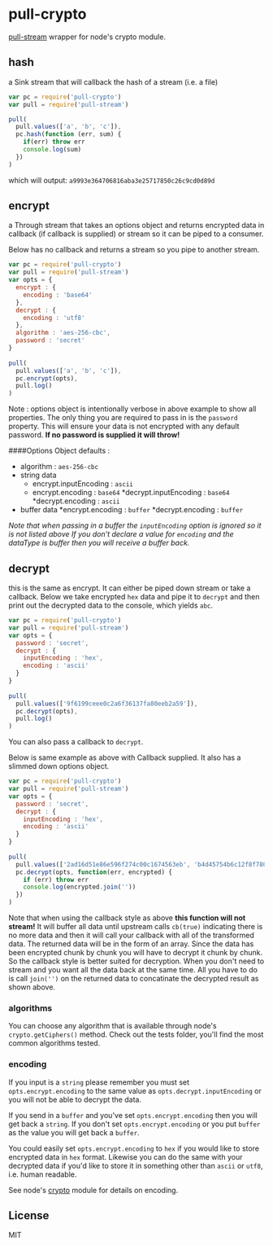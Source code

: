 # pull-crypto

[pull-stream](https://github.com/dominictarr/pull-stream)
wrapper for node's crypto module.

## hash

a Sink stream that will callback the hash of a stream (i.e. a file)

``` js
var pc = require('pull-crypto')
var pull = require('pull-stream')

pull(
  pull.values(['a', 'b', 'c']),
  pc.hash(function (err, sum) {
    if(err) throw err
    console.log(sum)
  })
)
```
which will output: `a9993e364706816aba3e25717850c26c9cd0d89d`

## encrypt

a Through stream that takes an options object and returns encrypted data in callback (if callback is supplied) or stream so it can be piped to a consumer.

Below has no callback and returns a stream so you pipe to another stream.

```js
var pc = require('pull-crypto')
var pull = require('pull-stream')
var opts = {
  encrypt : {
    encoding : 'base64'
  },
  decrypt : {
    encoding : 'utf8'
  },
  algorithm : 'aes-256-cbc',
  password : 'secret'
}
   
pull(
  pull.values(['a', 'b', 'c']),
  pc.encrypt(opts),
  pull.log()
)
```
Note : options object is intentionally verbose in above example to show all properties. The only thing you are required to pass in is the `password` property. This will ensure your data is not encrypted with any default password. **If no password is supplied it will throw!**

####Options Object defaults :
* algorithm : `aes-256-cbc`
* string data
  * encrypt.inputEncoding : `ascii`
  * encrypt.encoding : `base64`
  *decrypt.inputEncoding : `base64`
  *decrypt.encoding : `ascii`
* buffer data
  *encrypt.encoding : `buffer`
  *decrypt.encoding : `buffer`

_Note that when passing in a buffer the `inputEncoding` option is ignored so it is not listed above_
_If you don't declare a value for `encoding` and the dataType is buffer then you will receive a buffer back._

## decrypt

this is the same as encrypt. It can either be piped down stream or take a callback. Below we take encrypted `hex` data and pipe it to `decrypt` and then print out the decrypted data to the console, which yields `abc`.

```js
var pc = require('pull-crypto')
var pull = require('pull-stream')
var opts = {
  password : 'secret',
  decrypt : {
    inputEncoding : 'hex',
    encoding : 'ascii'
  }
}
   
pull(
  pull.values(['9f6199ceee0c2a6f36137fa80eeb2a59']),
  pc.decrypt(opts),
  pull.log()
)
```

You can also pass a callback to `decrypt`.

Below is same example as above with Callback supplied. It also has a slimmed down options object.

```js
var pc = require('pull-crypto')
var pull = require('pull-stream')
var opts = {
  password : 'secret',
  decrypt : {
    inputEncoding : 'hex',
    encoding : 'ascii'
  }
}
   
pull(
  pull.values(['2ad16d51e86e596f274c00c1674563eb', 'b4d45754b6c12f8f780b8245cefa3b60', 'eba7bdc73915a45cbd7e45b0b2dd2d29']),
  pc.decrypt(opts, function(err, encrypted) {
    if (err) throw err
    console.log(encrypted.join(''))
  })
)
```
Note that when using the callback style as above __this function will not stream!__
It will buffer all data until upstream calls `cb(true)` indicating there is no more data and then it will call your callback with all of the transformed data.
The returned data will be in the form of an array. Since the data has been encrypted chunk by chunk you will have to decrypt it chunk by chunk. So the callback style is better suited for decryption. When you don't need to stream and you want all the data back at the same time. All you have to do is call `join('')` on the returned data to concatinate the decrypted result as shown above.

### algorithms

You can choose any algorithm that is available through node's `crypto.getCiphers()` method. Check out the tests folder, you'll find the most common algorithms tested.

### encoding

If you input is a `string` please remember you must set `opts.encrypt.encoding` to the same value as `opts.decrypt.inputEncoding` or you will not be able to decrypt the data.

If you send in a `buffer` and you've set `opts.encrypt.encoding` then you will get back a `string`. If you don't set `opts.encrypt.encoding` or you put `buffer` as the value you will get back a `buffer`.

You could easily set `opts.encrypt.encoding` to `hex` if you would like to store encrypted data in `hex` format. Likewise you can do the same with your decrypted data if you'd like to store it in something other than `ascii` or `utf8`, i.e. human readable.

See node's [crypto](http://nodejs.org/api/crypto.html#crypto_class_cipher) module for details on encoding.

## License

MIT
